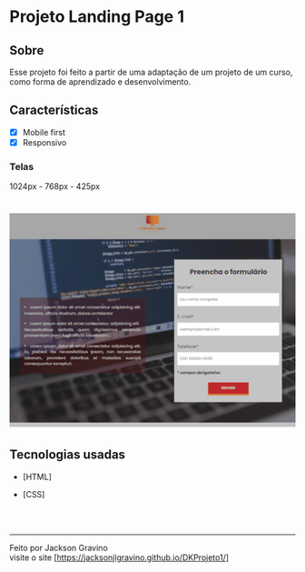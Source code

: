 # Projeto Landing Page 1

## Sobre

<p>Esse projeto foi feito a partir de uma adaptação de um projeto de um curso, como forma de aprendizado e desenvolvimento.</p>

## Características

- [x] Mobile first
- [x] Responsivo

### Telas

<p>1024px - 768px - 425px </p>

<h1>
  <img alt="Readme" title="Readme" src="imagens/DKProjeto1.gif" />
</h1>

## Tecnologias usadas

- [HTML]
- [CSS]

  </br>
  </br>
  
---

Feito por Jackson Gravino </br>
visite o site [https://jacksonjlgravino.github.io/DKProjeto1/]
